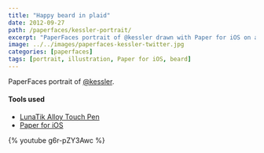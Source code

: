 ```yaml
---
title: "Happy beard in plaid"
date: 2012-09-27
path: /paperfaces/kessler-portrait/
excerpt: "PaperFaces portrait of @kessler drawn with Paper for iOS on an iPad."
image: ../../images/paperfaces-kessler-twitter.jpg
categories: [paperfaces]
tags: [portrait, illustration, Paper for iOS, beard]
---
```


PaperFaces portrait of [@kessler](https://twitter.com/kessler).

#### Tools used

- [LunaTik Alloy Touch Pen](https://www.amazon.com/gp/product/B00821TR7G/ref=as_li_ss_tl?ie=UTF8&tag=mademist-20&linkCode=as2&camp=1789&creative=390957&creativeASIN=B00821TR7G)
- [Paper for iOS](https://paper.bywetransfer.com/)

{% youtube g6r-pZY3Awc %}
